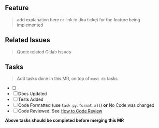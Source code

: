 ## Feature

> add explanation here or link to Jira ticket for the feature being implemented

## Related Issues

> Quote related Gitlab Issues

## Tasks

> Add tasks done in this MR, on top of `must do` tasks

- [ ] <Placeholder for specific tasks>
- [ ] Docs Updated
- [ ] Tests Added
- [ ] Code Formatted (use `task py:format:all`) **or** No Code was changed
- [ ] Code Reviewed, See [How to Code Review](http://objx-static.sddc.mobileye.com/docs/angie-docs/master/latest/software_contributions/guidelines/code_review.html)

**Above tasks should be completed before merging this MR**
